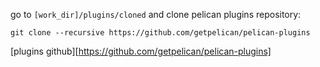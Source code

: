 
go to ```[work_dir]/plugins/cloned``` and clone pelican plugins repository:


```
git clone --recursive https://github.com/getpelican/pelican-plugins
```

[plugins github][https://github.com/getpelican/pelican-plugins] 